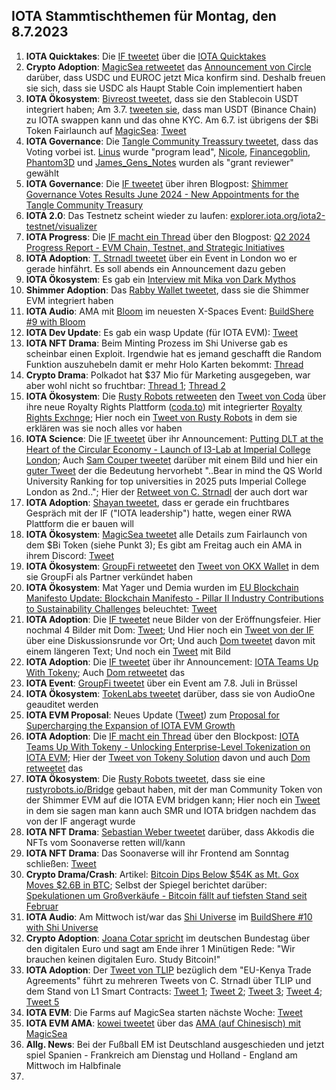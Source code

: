 ## IOTA Stammtischthemen für Montag, den 8.7.2023

1. **IOTA Quicktakes**: Die [IF tweetet]() über die [IOTA Quicktakes]()
2. **Crypto Adoption**: [MagicSea retweetet](https://x.com/MagicSeaDEX/status/1807806378427195650) das [Announcement von Circle](https://x.com/jerallaire/status/1807791418489889279) darüber, dass USDC und EUROC jetzt Mica konfirm sind. Deshalb freuen sie sich, dass sie USDC als Haupt Stable Coin implementiert haben
3. **IOTA Ökosystem**: [Bivreost tweetet](https://x.com/bivreost/status/1807822571905106141), dass sie den Stablecoin USDT integriert haben; Am 3.7. [tweeten sie](https://x.com/bivreost/status/1808456229980688450), dass man USDT (Binance Chain) zu IOTA swappen kann und das ohne KYC. Am 6.7. ist übrigens der $Bi Token Fairlaunch auf [MagicSea](https://x.com/MagicSeaDEX): [Tweet](https://x.com/MagicSeaDEX/status/1807338289029935384)
4. **IOTA Governance**: Die [Tangle Community Treassury tweetet](https://x.com/TangleTreasury/status/1808026970514399456), dass das Voting vorbei ist. [Linus](https://x.com/LinusNaumann) wurde "program lead", [Nicole](https://x.com/cheerful_nicole), [Financegoblin](https://x.com/finanzgoblin), [Phantom3D](https://x.com/Phantom_3D) und [James_Gens_Notes](https://x.com/STWei8) wurden als "grant reviewer" gewählt
5. **IOTA Governance**: Die [IF tweetet](https://x.com/shimmernet/status/1809225732150694370) über ihren Blogpost: [Shimmer Governance Votes Results June 2024 - New Appointments for the Tangle Community Treasury](https://blog.shimmer.network/governance-votes-results-june-2024/)
6. **IOTA 2.0**: Das Testnetz scheint wieder zu laufen: [explorer.iota.org/iota2-testnet/visualizer](https://explorer.iota.org/iota2-testnet/visualizer/)
7. **IOTA Progress**: Die [IF macht ein Thread](https://x.com/iota/status/1808123464978415915) über den Blogpost: [Q2 2024 Progress Report - EVM Chain, Testnet, and Strategic Initiatives](https://blog.iota.org/q2-2024-progress-report/)
8. **IOTA Adoption**: [T. Strnadl tweetet](https://x.com/archimate/status/1808348072662966710) über ein Event in London wo er gerade hinfährt. Es soll abends ein Announcement dazu geben 
9. **IOTA Ökosystem**: Es gab ein [Interview mit Mika von Dark Mythos](https://x.com/DarkMythosIOTA/status/1808135453482070512)
10. **Shimmer Adoption**: Das [Rabby Wallet tweetet](https://x.com/Rabby_io/status/1808123544053719490), dass sie die Shimmer EVM integriert haben
11. **IOTA Audio**: AMA mit [Bloom](https://x.com/bloomwalletio) im neuesten X-Spaces Event: [BuildShere #9 with Bloom](https://x.com/iota/status/1806673914665259486)
12. **IOTA Dev Update**: Es gab ein wasp Update (für IOTA EVM): [Tweet](https://x.com/Vrom14286662/status/1808396724618084461)
13. **IOTA NFT Drama**: Beim Minting Prozess im Shi Universe gab es scheinbar einen Exploit. Irgendwie hat es jemand geschafft die Random Funktion auszuhebeln damit er mehr Holo Karten bekommt: [Thread](https://x.com/servrox/status/1808778283296673914)
14. **Crypto Drama**: Polkadot hat $37 Mio für Marketing ausgegeben, war aber wohl nicht so fruchtbar: [Thread 1](https://x.com/DefiIgnas/status/1807784567241351286); [Thread 2](https://x.com/stacy_muur/status/1808084118519140370)
15. **IOTA Ökosystem**: Die [Rusty Robots retweeten](https://x.com/RustyRobotCC/status/1808477544280096800) den [Tweet von Coda](https://x.com/coda_digital/status/1808476630479691803) über ihre neue Royalty Rights Plattform ([coda.to](http://coda.to/)) mit integrierter [Royalty Rights Exchnge](http://coda.to/exchange); Hier noch ein [Tweet von Rusty Robots](https://x.com/RustyRobotCC/status/1808843359751963049) in dem sie erklären was sie noch alles vor haben 
16. **IOTA Science**: Die [IF tweetet](https://x.com/iota/status/1808542476044489032) über ihr Announcement: [Putting DLT at the Heart of the Circular Economy - Launch of I3-Lab at Imperial College London](https://blog.iota.org/iota-imperial-i3-lab-launch/); Auch [Sam Couper tweetet](https://x.com/camsooper/status/1808536397243953570) darüber mit einem Bild und hier ein [guter Tweet](https://x.com/Aekyus/status/1808567923310469342) der die Bedeutung hervorhebt "..Bear in mind the QS World University Ranking for top universities in 2025 puts Imperial College London as 2nd.."; Hier der [Retweet von C. Strnadl](https://x.com/archimate/status/1808557162287018187) der auch dort war
17. **IOTA Adoption**: [Shayan tweetet](https://x.com/oroogle/status/1808554445560508649), dass er gerade ein fruchtbares Gespräch mit der IF ("IOTA leadership") hatte, wegen einer RWA Plattform die er bauen will
18. **IOTA Ökosystem**: [MagicSea tweetet](https://x.com/MagicSeaDEX/status/1808591734508532138) alle Details zum Fairlaunch von dem $Bi Token (siehe Punkt 3); Es gibt am Freitag auch ein AMA in ihrem Discord: [Tweet](https://x.com/MagicSeaDEX/status/1808748053060370681)
19. **IOTA Ökosystem**: [GroupFi retweetet](https://x.com/groupfi_ai/status/1808726293548314934) den [Tweet von OKX Wallet](https://x.com/okxweb3/status/1808538092954845327) in dem sie GroupFi als Partner verkündet haben
20. **IOTA Ökosystem**: Mat Yager und Demia wurden im  [EU Blockchain Manifesto Update: Blockchain Manifesto - Pillar II Industry Contributions to Sustainability Challenges](https://blockchain-manifesto.eu/onewebmedia/Blockchain%20Manifesto%20Pillar%20II%20-%20Industry%20contribution%20to%20sustainability%20challenges.pdf) beleuchtet: [Tweet](https://x.com/validvent/status/1808456216890224800)
21. **IOTA Adoption**: Die [IF tweetet](https://x.com/iota/status/1808833219623616517) neue Bilder von der Eröffnungsfeier. Hier nochmal 4 Bilder mit Dom: [Tweet](https://x.com/iotanews/status/1808805213718880264); Und Hier noch ein [Tweet von der IF](https://x.com/iota/status/1808840244466209259) über eine Diskussionsrunde vor Ort; Und auch [Dom tweetet](https://x.com/DomSchiener/status/1808844098729636125) davon mit einem längeren Text; Und noch ein [Tweet](https://x.com/camsooper/status/1808536397243953570) mit Bild
22. **IOTA Adoption**: Die [IF tweetet](https://x.com/iota/status/1808848246472683827) über ihr Announcement: [IOTA Teams Up With Tokeny](https://blog.iota.org/iota-teams-up-with-tokeny/); Auch [Dom retweetet](https://x.com/DomSchiener/status/1809132505410228486) das
23. **IOTA Event**: [GroupFi tweetet](https://x.com/groupfi_ai/status/1808800689142788262) über ein Event am 7.8. Juli in Brüssel
24. **IOTA Ökosystem**: [TokenLabs tweetet](https://x.com/TokenLabsX/status/1808839333446578281) darüber, dass sie von AudioOne geauditet werden
25. **IOTA EVM Proposal**: Neues Update ([Tweet](https://x.com/Vrom14286662/status/1808849311758737425)) zum [Proposal for Supercharging the Expansion of IOTA EVM Growth](https://govern.iota.org/t/igp-0005-a-proposal-for-supercharging-the-expansion-of-iota-evm-growth/1756/1)
26. **IOTA Adoption**: Die [IF macht ein Thread](https://x.com/iota/status/1808848246472683827) über den Blockpost: [IOTA Teams Up With Tokeny - Unlocking Enterprise-Level Tokenization on IOTA EVM](https://blog.iota.org/iota-teams-up-with-tokeny/); Hier der [Tweet von Tokeny Solution](https://x.com/TokenySolutions/status/1808850753080950820) davon und auch [Dom retweetet](https://x.com/DomSchiener/status/1809132505410228486) das
27. **IOTA Ökosystem**: Die [Rusty Robots tweetet](https://x.com/RustyRobotCC/status/1809579026715197846), dass sie eine [rustyrobots.io/Bridge](https://www.rustyrobot.io/bridge) gebaut haben, mit der man Community Token von der Shimmer EVM auf die IOTA EVM bridgen kann; Hier noch ein [Tweet](https://x.com/RustyRobotCC/status/1809940804225425660) in dem sie sagen man kann auch SMR und IOTA bridgen nachdem das von der IF angeragt wurde
28. **IOTA NFT Drama**: [Sebastian Weber tweetet](https://x.com/Sebasti65365174/status/1808849257929085124) darüber, dass Akkodis die NFTs vom Soonaverse retten will/kann
29. **IOTA NFT Drama**: Das Soonaverse will ihr Frontend am Sonntag schließen: [Tweet](https://x.com/soon_labs/status/1809471678428373118)
30. **Crypto Drama/Crash**: Artikel: [Bitcoin Dips Below $54K as Mt. Gox Moves $2.6B in BTC](https://www.coindesk.com/markets/2024/07/05/bitcoin-dips-below-54k-as-mt-gox-moves-26b-in-btc/); Selbst der Spiegel berichtet darüber: [Spekulationen um Großverkäufe - Bitcoin fällt auf tiefsten Stand seit Februar](https://x.com/derspiegel/status/1809185851999711561)
31. **IOTA Audio**: Am Mittwoch ist/war das [Shi Universe](https://x.com/Shiuniverse) im [BuildShere #10 with Shi Universe](https://x.com/iota/status/1809180431381639370)
32. **Crypto Adoption**: [Joana Cotar spricht](https://x.com/CollinBrownXRP/status/1809931621992403330) im deutschen Bundestag über den digitalen Euro und sagt am Ende ihrer 1 Minütigen Rede: "Wir brauchen keinen digitalen Euro. Study Bitcoin!"
33. **IOTA Adoption**: Der [Tweet von TLIP](https://x.com/TLIP_io/status/1809241889830326463) bezüglich dem "EU-Kenya Trade Agreements" führt zu mehreren Tweets von C. Strnadl über TLIP und dem Stand von L1 Smart Contracts: [Tweet 1](https://x.com/archimate/status/1809620179988394352); [Tweet 2](https://x.com/archimate/status/1809621146045690033); [Tweet 3](https://x.com/archimate/status/1809871007563337818); [Tweet 4](https://x.com/archimate/status/1809879868584136965); [Tweet 5](https://x.com/archimate/status/1809922833323008192)
34. **IOTA EVM**: Die Farms auf MagicSea starten nächste Woche: [Tweet](https://x.com/MagicSeaDEX/status/1809463528400544141)
35. **IOTA EVM AMA**: [kowei tweetet](https://x.com/kowei1995/status/1809422986237341841) über das [AMA (auf Chinesisch) mit MagicSea](https://medium.com/iota%E6%84%9B%E5%A5%BD%E8%80%85%E4%B8%AD%E6%96%87%E7%A4%BE%E7%BE%A4-iota-taiwan-community/iota-%E4%B8%AD%E6%96%87%E7%A4%BE%E7%BE%A4-x-magissea-%E6%96%87%E5%AD%97ama-with-english-version-664506496a72)
36. **Allg. News**: Bei der Fußball EM ist Deutschland ausgeschieden und jetzt spiel Spanien - Frankreich am Dienstag und Holland - England am Mittwoch im Halbfinale
37. 
